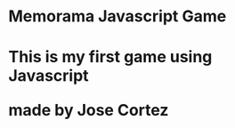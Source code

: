 <h1>Memorama Javascript Game <h1>
  <p>This is my first game using Javascript</p>
  <footer>made by Jose Cortez</footer>
